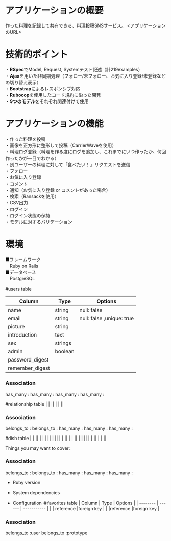 # アプリケーションの概要
作った料理を記録して共有できる、料理投稿SNSサービス。 <アプリケーションのURL>

# 技術的ポイント
・**RSpec**でModel, Request, Systemテスト記述（計219examples）  
・**Ajax**を用いた非同期処理（フォロー/未フォロー、お気に入り登録/未登録などの切り替え表示）  
・**Bootstrap**によるレスポンシブ対応  
・**Rubocop**を使用したコード規約に沿った開発  
・**9つのモデル**をそれぞれ関連付けて使用  

# アプリケーションの機能
・作った料理を投稿  
・画像を正方形に整形して投稿（CarrierWaveを使用）  
・料理ログ登録（料理を作る度にログを追加し、これまでにいつ作ったか、何回作ったかが一目でわかる）  
・別ユーザーの料理に対して「食べたい！」リクエストを送信  
・フォロー  
・お気に入り登録  
・コメント  
・通知（お気に入り登録 or コメントがあった場合）  
・検索（Ransackを使用）  
・CSV出力  
・ログイン  
・ログイン状態の保持  
・モデルに対するバリデーション  

# 環境
■フレームワーク  
　Ruby on Rails  
■データベース  
　PostgreSQL  



#users table

| Column            | Type    | Options     |
| --------          | ------  | ----------- |
| name          | string  |null: false  |
| email             | string  |null: false ,unique: true|
| picture| string  |  | 
|introduction            | text   |  | 
| sex   |strings  |         |
| admin|  boolean|      | 
|password_digest|  |        | 
|remember_digest|  |        | 


### Association
has_many :
  has_many :
  has_many :
  has_many :


#relationship table
|           |  || 
|           |  || 

### Association
belongs_to :
belongs_to :
has_many :
has_many :
has_many :



#dish table
|           |  || 
|           |  || 
|           |  || 
|           |  || 
|           |  || 
|           |  || 
|           |  || 
|           |  || 

Things you may want to cover:
### Association
belongs_to :
belongs_to :
has_many :
has_many :
has_many :

* Ruby version

* System dependencies

* Configuration
＃favorites table
| Column         | Type      | Options     |
| --------       | ------    | ----------- |
|    | reference    |foreign key |
|         |reference   |foreign key |
### Association
belongs_to :user
belongs_to :prototype




